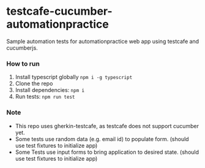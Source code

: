 # testcafe-cucumber-automationpractice

Sample automation tests for automationpractice web app using testcafe and cucumberjs.

### How to run

1. Install typescript globally `npm i -g typescript`
1. Clone the repo
2. Install dependencies: `npm i`
3. Run tests: `npm run test`

### Note

- This repo uses gherkin-testcafe, as testcafe does not support cucumber yet.
- Some tests use random data (e.g. email id) to populate form. (should use test fixtures to initialize app)
- Some Tests use input forms to bring application to desired state. (should use test fixtures to initialize app)
